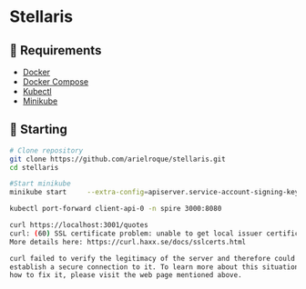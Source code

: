 # Stellaris

## :bookmark: Requirements
- [Docker](https://docs.docker.com/engine/install/ubuntu/) 
- [Docker Compose](https://docs.docker.com/compose/install/) 
- [Kubectl](https://kubernetes.io/docs/tasks/tools/install-kubectl-linux/)
- [Minikube](https://minikube.sigs.k8s.io/docs/start/)

## :triangular_flag_on_post: Starting


```bash
# Clone repository
git clone https://github.com/arielroque/stellaris.git
cd stellaris

#Start minikube
minikube start     --extra-config=apiserver.service-account-signing-key-file=/var/lib/minikube/certs/sa.key     --extra-config=apiserver.service-account-key-file=/var/lib/minikube/certs/sa.pub     --extra-config=apiserver.service-account-issuer=api     --extra-config=apiserver.service-account-api-audiences=api,spire-server     --extra-config=apiserver.authorization-mode=Node,RBAC
```

```bash
kubectl port-forward client-api-0 -n spire 3000:8080

```


```bash
curl https://localhost:3001/quotes
curl: (60) SSL certificate problem: unable to get local issuer certificate
More details here: https://curl.haxx.se/docs/sslcerts.html

curl failed to verify the legitimacy of the server and therefore could not
establish a secure connection to it. To learn more about this situation and
how to fix it, please visit the web page mentioned above.
```